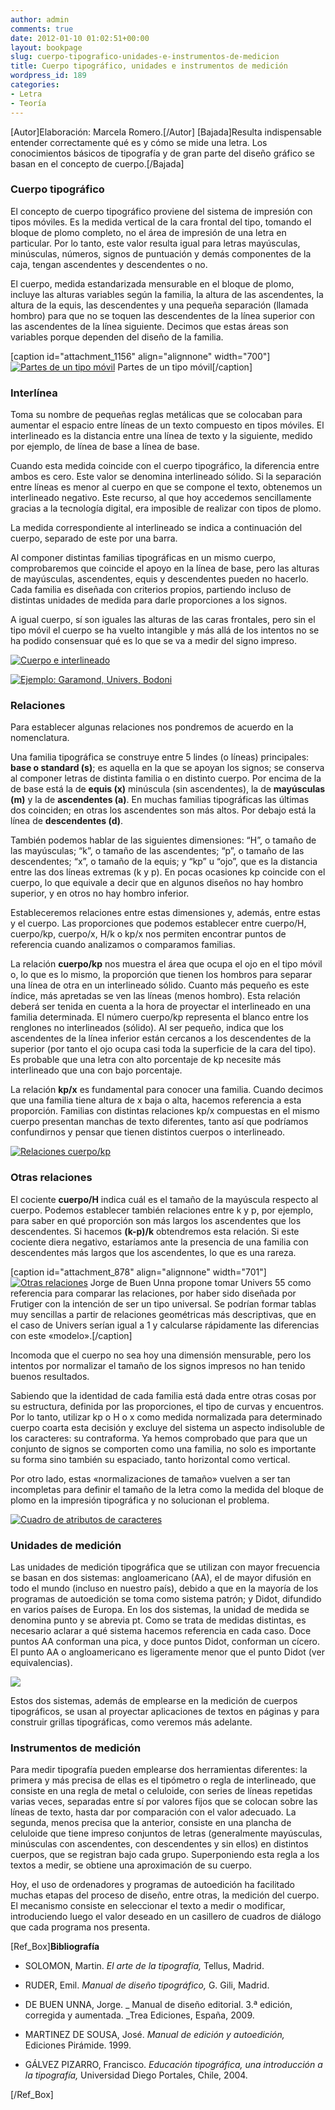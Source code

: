 ```yaml
---
author: admin
comments: true
date: 2012-01-10 01:02:51+00:00
layout: bookpage
slug: cuerpo-tipografico-unidades-e-instrumentos-de-medicion
title: Cuerpo tipográfico, unidades e instrumentos de medición
wordpress_id: 189
categories:
- Letra
- Teoría
---
```


[Autor]Elaboración: Marcela Romero.[/Autor]
[Bajada]Resulta indispensable entender correctamente qué es y cómo se mide una letra. Los conocimientos básicos de tipografía y de gran parte del diseño gráfico se basan en el concepto de cuerpo.[/Bajada]


### Cuerpo tipográfico


El concepto de cuerpo tipográfico proviene del sistema de impresión con tipos móviles. Es la medida vertical de la cara frontal del tipo, tomando el bloque de plomo completo, no el área de impresión de una letra en particular. Por lo tanto, este valor resulta igual para letras mayúsculas, minúsculas, números, signos de puntuación y demás componentes de la caja, tengan ascendentes y descendentes o no.

El cuerpo, medida estandarizada mensurable en el bloque de plomo, incluye las alturas variables según la familia, la altura de las ascendentes, la altura de la equis, las descendentes y una pequeña separación (llamada hombro) para que no se toquen las descendentes de la línea superior con las ascendentes de la línea siguiente. Decimos que estas áreas son variables porque dependen del diseño de la familia.

[caption id="attachment_1156" align="alignnone" width="700"][![Partes de un tipo móvil](http://www.oert.org/wp-content/uploads/2012/08/T02C_01-tipo_movil_detallado.jpg)](http://www.oert.org/wp-content/uploads/2012/08/T02C_01-tipo_movil_detallado.jpg) Partes de un tipo móvil[/caption]


### Interlínea


Toma su nombre de pequeñas reglas metálicas que se colocaban para aumentar el espacio entre líneas de un texto compuesto en tipos móviles. El interlineado es la distancia entre una línea de texto y la siguiente, medido por ejemplo, de línea de base a línea de base.

Cuando esta medida coincide con el cuerpo tipográfico, la diferencia entre ambos es cero. Este valor se denomina interlineado sólido. Si la separación entre líneas es menor al cuerpo en que se compone el texto, obtenemos un interlineado negativo. Este recurso, al que hoy accedemos sencillamente gracias a la tecnología digital, era imposible de realizar con tipos de plomo.

La medida correspondiente al interlineado se indica a continuación del cuerpo, separado de este por una barra.

Al componer distintas familias tipográficas en un mismo cuerpo, comprobaremos que coincide el apoyo en la línea de base, pero las alturas de mayúsculas, ascendentes, equis y descendentes pueden no hacerlo. Cada familia es diseñada con criterios propios, partiendo incluso de distintas unidades de medida para darle proporciones a los signos.

A igual cuerpo, sí son iguales las alturas de las caras frontales, pero sin el tipo móvil el cuerpo se ha vuelto intangible y más allá de los intentos no se ha podido consensuar qué es lo que se va a medir del signo impreso.

[![Cuerpo e interlineado](http://www.oert.org/wp-content/uploads/2012/07/T02C_02-interlinea_solido_negativo.jpg)](http://www.oert.org/wp-content/uploads/2012/07/T02C_02-interlinea_solido_negativo.jpg)

[![Ejemplo: Garamond, Univers, Bodoni](http://www.oert.org/wp-content/uploads/2012/07/T02C_05-ejemp_garamond_univers_bodoni02.jpg)](http://www.oert.org/wp-content/uploads/2012/07/T02C_05-ejemp_garamond_univers_bodoni02.jpg)


### Relaciones


Para establecer algunas relaciones nos pondremos de acuerdo en la nomenclatura.

Una familia tipográfica se construye entre 5 lindes (o líneas) principales: **base o standard (s)**; es aquella en la que se apoyan los signos; se conserva al componer letras de distinta familia o en distinto cuerpo. Por encima de la de base está la de **equis (x)** minúscula (sin ascendentes), la de **mayúsculas (m)** y la de **ascendentes (a)**. En muchas familias tipográficas las últimas dos coinciden; en otras los ascendentes son más altos. Por debajo está la línea de **descendentes (d)**.

También podemos hablar de las siguientes dimensiones: “H”, o tamaño de las mayúsculas; “k”, o tamaño de las ascendentes; “p”, o tamaño de las descendentes; “x”, o tamaño de la equis; y “kp” u “ojo”, que es la distancia entre las dos líneas extremas (k y p). En pocas ocasiones kp coincide con el cuerpo, lo que equivale a decir que en algunos diseños no hay hombro superior, y en otros no hay hombro inferior.

Estableceremos relaciones entre estas dimensiones y, además, entre estas y el cuerpo. Las proporciones que podemos establecer entre cuerpo/H, cuerpo/kp, cuerpo/x, H/k o kp/x nos permiten encontrar puntos de referencia cuando analizamos o comparamos familias.

La relación **cuerpo/kp** nos muestra el área que ocupa el ojo en el tipo móvil o, lo que es lo mismo, la proporción que tienen los hombros para separar una línea de otra en un interlineado sólido. Cuanto más pequeño es este índice, más apretadas se ven las líneas (menos hombro). Esta relación deberá ser tenida en cuenta a la hora de proyectar el interlineado en una familia determinada.
El número cuerpo/kp representa el blanco entre los renglones no interlineados (sólido). Al ser pequeño, indica que los ascendentes de la línea inferior están cercanos a los descendentes de la superior (por tanto el ojo ocupa casi toda la superficie de la cara del tipo). Es probable que una letra con alto porcentaje de kp necesite más interlineado que una con bajo porcentaje.

La relación **kp/x** es fundamental para conocer una familia. Cuando decimos que una familia tiene altura de x baja o alta, hacemos referencia a esta proporción. Familias con distintas relaciones kp/x compuestas en el mismo cuerpo presentan manchas de texto diferentes, tanto así que podríamos confundirnos y pensar que tienen distintos cuerpos o interlineado.

[![Relaciones cuerpo/kp](http://www.oert.org/wp-content/uploads/2012/07/T02C_03-relaciones_kp.jpg)](http://www.oert.org/wp-content/uploads/2012/07/T02C_03-relaciones_kp.jpg)


### Otras relaciones


El cociente **cuerpo/H** indica cuál es el tamaño de la mayúscula respecto al cuerpo. Podemos establecer también relaciones entre k y p, por ejemplo, para saber en qué proporción son más largos los ascendentes que los descendentes. Si hacemos **(k-p)/k** obtendremos esta relación. Si este cociente diera negativo, estaríamos ante la presencia de una familia con descendentes más largos que los ascendentes, lo que es una rareza.

[caption id="attachment_878" align="alignnone" width="701"][![Otras relaciones](http://www.oert.org/wp-content/uploads/2012/07/T02C_04-relaciones_jorgedebuenunna.jpg)](http://www.oert.org/wp-content/uploads/2012/07/T02C_04-relaciones_jorgedebuenunna.jpg) Jorge de Buen Unna propone tomar Univers 55 como referencia para comparar las relaciones, por haber sido diseñada por Frutiger con la intención de ser un tipo universal. Se podrían formar tablas muy sencillas a partir de relaciones geométricas más descriptivas, que en el caso de Univers serían igual a 1 y calcularse rápidamente las diferencias con este «modelo».[/caption]

Incomoda que el cuerpo no sea hoy una dimensión mensurable, pero los intentos por normalizar el tamaño de los signos impresos no han tenido buenos resultados.

Sabiendo que la identidad de cada familia está dada entre otras cosas por su estructura, definida por las proporciones, el tipo de curvas y encuentros. Por lo tanto, utilizar kp o H o x como medida normalizada para determinado cuerpo coarta esta decisión y excluye del sistema un aspecto indisoluble de los caracteres: su contraforma. Ya hemos comprobado que para que un conjunto de signos se comporten como una familia, no solo es importante su forma sino también su espaciado, tanto horizontal como vertical.

Por otro lado, estas «normalizaciones de tamaño» vuelven a ser tan incompletas para definir el tamaño de la letra como la medida del bloque de plomo en la impresión tipográfica y no solucionan el problema.

[![Cuadro de atributos de caracteres](http://www.oert.org/wp-content/uploads/2012/07/T02C_06-cuadro_atributostipograficos.jpg)](http://www.oert.org/wp-content/uploads/2012/07/T02C_06-cuadro_atributostipograficos.jpg)


### Unidades de medición


Las unidades de medición tipográfica que se utilizan con mayor frecuencia se basan en dos sistemas: angloamericano (AA), el de mayor difusión en todo el mundo (incluso en nuestro país), debido a que en la mayoría de los programas de autoedición se toma como sistema patrón; y Didot, difundido en varios países de Europa. En los dos sistemas, la unidad de medida se denomina punto y se abrevia pt. Como se trata de medidas distintas, es necesario aclarar a qué sistema hacemos referencia en cada caso. Doce puntos AA conforman una pica, y doce puntos Didot, conforman un cícero. El punto AA o angloamericano es ligeramente menor que el punto Didot (ver equivalencias).

[![](http://www.oert.org/wp-content/uploads/2012/01/T01A_10-pica-ciciero.jpg)](http://www.oert.org/wp-content/uploads/2012/01/T01A_10-pica-ciciero.jpg)

Estos dos sistemas, además de emplearse en la medición de cuerpos tipográficos, se usan al proyectar aplicaciones de textos en páginas y para construir grillas tipográficas, como veremos más adelante.


### Instrumentos de medición


Para medir tipografía pueden emplearse dos herramientas diferentes: la primera y más precisa de ellas es el tipómetro o regla de interlineado, que consiste en una regla de metal o celuloide, con series de líneas repetidas varias veces, separadas entre sí por valores fijos que se colocan sobre las líneas de texto, hasta dar por comparación con el valor adecuado. La segunda, menos precisa que la anterior, consiste en una plancha de celuloide que tiene impreso conjuntos de letras (generalmente mayúsculas, minúsculas con ascendentes, con descendentes y sin ellos) en distintos cuerpos, que se registran bajo cada grupo. Superponiendo esta regla a los textos a medir, se obtiene una aproximación de su cuerpo.

Hoy, el uso de ordenadores y programas de autoedición ha facilitado muchas etapas del proceso de diseño, entre otras, la medición del cuerpo. El mecanismo consiste en seleccionar el texto a medir o modificar, introduciendo luego el valor deseado en un casillero de cuadros de diálogo que cada programa nos presenta.

[Ref_Box]**Bibliografía**



	
  * SOLOMON, Martin. _El arte de la tipografía,_ Tellus, Madrid.

	
  * RUDER, Emil. _Manual de diseño tipográfico,_ G. Gili, Madrid.

	
  * DE BUEN UNNA, Jorge. _ Manual de diseño editorial. 3.ª edición, corregida y aumentada. _Trea Ediciones, España, 2009.

	
  * MARTINEZ DE SOUSA, José. _Manual de edición y autoedición,_ Ediciones Pirámide. 1999.

	
  * GÁLVEZ PIZARRO, Francisco. _Educación tipográfica, una introducción a la tipografía,_ Universidad Diego Portales, Chile, 2004.


[/Ref_Box]
